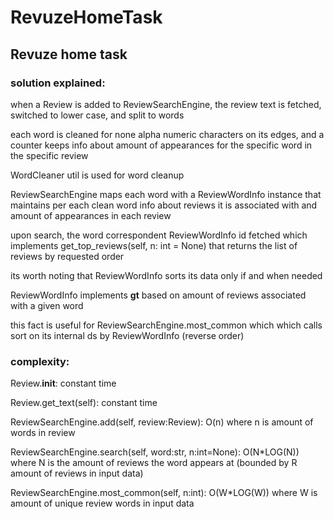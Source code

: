 # RevuzeHomeTask
## Revuze home task


### solution explained:

when a Review is added to ReviewSearchEngine, the review text is fetched, switched to lower case, and split to words

each word is cleaned for none alpha numeric characters on its edges, and a counter keeps info about amount of appearances for the specific word in the specific review

WordCleaner util is used for word cleanup


ReviewSearchEngine maps each word with a ReviewWordInfo instance that maintains 
per each clean word info about reviews it is associated with and amount of appearances in each review 

upon search, the word correspondent ReviewWordInfo id fetched which implements get_top_reviews(self, n: int = None) that returns the list of reviews by requested order

its worth noting that ReviewWordInfo sorts its data only if and when needed


ReviewWordInfo implements __gt__ based on amount of reviews associated with a given word

this fact is useful for ReviewSearchEngine.most_common which which calls sort on its internal ds by ReviewWordInfo (reverse order)   


### complexity:


Review.__init__: constant time

Review.get_text(self): constant time
 
ReviewSearchEngine.add(self, review:Review): O(n) where n is amount of words in review

ReviewSearchEngine.search(self, word:str, n:int=None): O(N*LOG(N)) where N is the amount of reviews the word appears at
(bounded by R amount of reviews in input data)

ReviewSearchEngine.most_common(self, n:int): O(W*LOG(W)) where W is amount of unique review words in input data  


